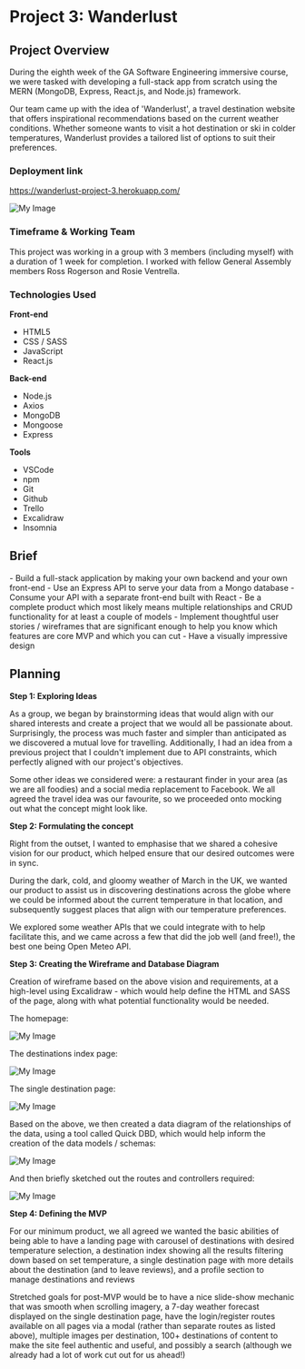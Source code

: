 <h1>Project 3: Wanderlust</h1>

<h2>Project Overview</h2>

During the eighth week of the GA Software Engineering immersive course, we were tasked with developing a full-stack app from scratch using the MERN (MongoDB, Express, React.js, and Node.js) framework. 

Our team came up with the idea of 'Wanderlust', a travel destination website that offers inspirational recommendations based on the current weather conditions.  Whether someone wants to visit a hot destination or ski in colder temperatures, Wanderlust provides a tailored list of options to suit their preferences.

<h3>Deployment link</h3>

https://wanderlust-project-3.herokuapp.com/

![My Image](client/src/components/images/image20.png)

<h3>Timeframe & Working Team</h3>

This project was working in a group with 3 members (including myself) with a duration of 1 week for completion.  I worked with fellow General Assembly members Ross Rogerson and Rosie Ventrella.

<h3>Technologies Used</h3>

<b>Front-end</b>
- HTML5
- CSS / SASS
- JavaScript
- React.js

<b>Back-end</b>
- Node.js
- Axios
- MongoDB
- Mongoose
- Express

<b>Tools</b>
- VSCode
- npm
- Git
- Github
- Trello
- Excalidraw
- Insomnia

<h2>Brief</h2>
- Build a full-stack application by making your own backend and your own front-end
- Use an Express API to serve your data from a Mongo database
- Consume your API with a separate front-end built with React
- Be a complete product which most likely means multiple relationships and CRUD functionality for at least a couple of models
- Implement thoughtful user stories / wireframes that are significant enough to help you know which features are core MVP and which you can cut
- Have a visually impressive design

<h2>Planning</h2>

**Step 1: Exploring Ideas**

As a group, we began by brainstorming ideas that would align with our shared interests and create a project that we would all be passionate about. Surprisingly, the process was much faster and simpler than anticipated as we discovered a mutual love for travelling. Additionally, I had an idea from a previous project that I couldn't implement due to API constraints, which perfectly aligned with our project's objectives.

Some other ideas we considered were: a restaurant finder in your area (as we are all foodies) and a social media replacement to Facebook. We all agreed the travel idea was our favourite, so we proceeded onto mocking out what the concept might look like.


**Step 2: Formulating the concept**

Right from the outset, I wanted to emphasise that we shared a cohesive vision for our product, which helped ensure that our desired outcomes were in sync. 

During the dark, cold, and gloomy weather of March in the UK, we wanted our product to assist us in discovering destinations across the globe where we could be informed about the current temperature in that location, and subsequently suggest places that align with our temperature preferences.

We explored some weather APIs that we could integrate with to help facilitate this, and we came across a few that did the job well (and free!), the best one being Open Meteo API. 


**Step 3: Creating the Wireframe and Database Diagram**

Creation of wireframe based on the above vision and requirements, at a high-level using Excalidraw - which would help define the HTML and SASS of the page, along with what potential functionality would be needed.

The homepage:

![My Image](client/src/components/images/image10.png)

The destinations index page:

![My Image](client/src/components/images/image6.png)

The single destination page:

![My Image](client/src/components/images/image9.png)

Based on the above, we then created a data diagram of the relationships of the data, using a tool called Quick DBD, which would help inform the creation of the data models / schemas:

![My Image](client/src/components/images/image19.png)

And then briefly sketched out the routes and controllers required:

![My Image](client/src/components/images/image13.png)

**Step 4: Defining the MVP**

For our minimum product, we all agreed we wanted the basic abilities of being able to have a landing page with carousel of destinations with desired temperature selection, a destination index showing all the results filtering down based on set temperature, a single destination page with more details about the destination (and to leave reviews), and a profile section to manage destinations and reviews

Stretched goals for post-MVP would be to have a nice slide-show mechanic that was smooth when scrolling imagery, a 7-day weather forecast displayed on the single destination page, have the login/register routes available on all pages via a modal (rather than separate routes as listed above), multiple images per destination, 100+ destinations of content to make the site feel authentic and useful, and possibly a search (although we already had a lot of work cut out for us ahead!)








